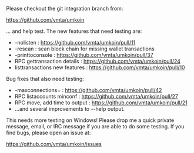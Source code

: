 Please checkout the git integration branch from:

https://github.com/vmta/umkoin

... and help test.  The new features that need testing are:

* -nolisten : https://github.com/vmta/umkoin/pull/11
* -rescan : scan block chain for missing wallet transactions
* -printtoconsole : https://github.com/vmta/umkoin/pull/37
* RPC gettransaction details : https://github.com/vmta/umkoin/pull/24
* listtransactions new features : https://github.com/vmta/umkoin/pull/10

Bug fixes that also need testing:

* -maxconnections= : https://github.com/vmta/umkoin/pull/42
* RPC listaccounts minconf : https://github.com/vmta/umkoin/pull/27
* RPC move, add time to output : https://github.com/vmta/umkoin/pull/21
* ...and several improvements to --help output.

This needs more testing on Windows!  Please drop me a quick private message, email, or IRC message if you are able to do some testing.  If you find bugs, please open an issue at:

https://github.com/vmta/umkoin/issues
